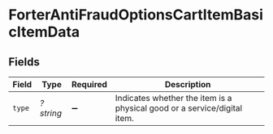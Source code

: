 # ForterAntiFraudOptionsCartItemBasicItemData


## Fields

| Field                                                                    | Type                                                                     | Required                                                                 | Description                                                              |
| ------------------------------------------------------------------------ | ------------------------------------------------------------------------ | ------------------------------------------------------------------------ | ------------------------------------------------------------------------ |
| `type`                                                                   | *?string*                                                                | :heavy_minus_sign:                                                       | Indicates whether the item is a physical good or a service/digital item. |